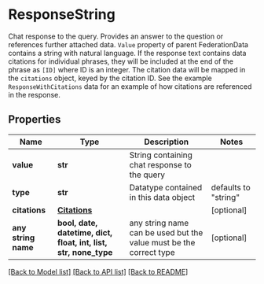 # ResponseString

Chat response to the query. Provides an answer to the question or references further attached data. `Value` property of parent FederationData contains a string with natural language. If the response text contains data citations for individual phrases, they will be included at the end of the phrase as `[ID]` where ID is an integer. The citation data will be mapped in the `citations` object, keyed by the citation ID. See the example `ResponseWithCitations` data for an example of how citations are referenced in the response. 

## Properties
Name | Type | Description | Notes
------------ | ------------- | ------------- | -------------
**value** | **str** | String containing chat response to the query | 
**type** | **str** | Datatype contained in this data object | defaults to "string"
**citations** | [**Citations**](Citations.md) |  | [optional] 
**any string name** | **bool, date, datetime, dict, float, int, list, str, none_type** | any string name can be used but the value must be the correct type | [optional]

[[Back to Model list]](../README.md#documentation-for-models) [[Back to API list]](../README.md#documentation-for-api-endpoints) [[Back to README]](../README.md)


